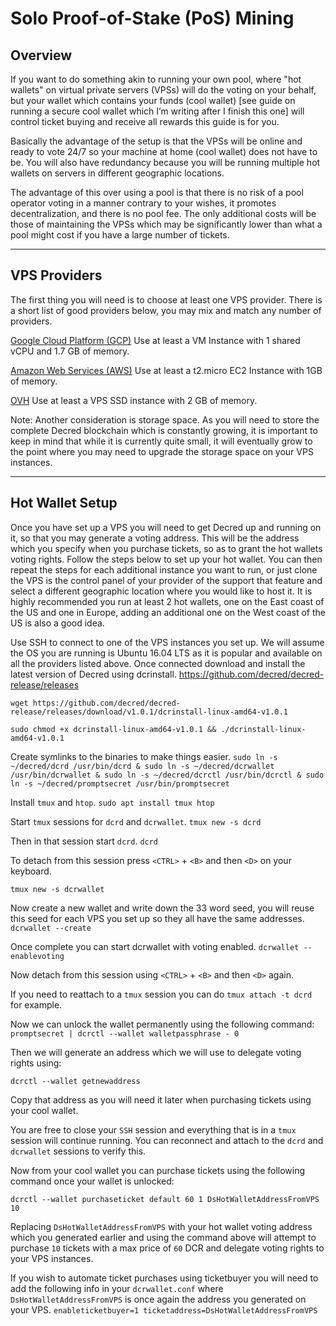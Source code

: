 # **Solo Proof-of-Stake (PoS) Mining**


## **Overview**
If you want to do something akin to running your own pool, where "hot wallets" on virtual private servers (VPSs) will do the voting on your behalf, but your wallet which contains your funds (cool wallet) [see guide on running a secure cool wallet which I’m writing after I finish this one] will control ticket buying and receive all rewards this guide is for you.

Basically the advantage of the setup is that the VPSs will be online and ready to vote 24/7 so your machine at home (cool wallet) does not have to be. You will also have redundancy because you will be running multiple hot wallets on servers in different geographic locations.

The advantage of this over using a pool is that there is no risk of a pool operator voting in a manner contrary to your wishes, it promotes decentralization, and there is no pool fee. The only additional costs will be those of maintaining the VPSs which may be significantly lower than what a pool might cost if you have a large number of tickets.

---

## **VPS Providers**
The first thing you will need is to choose at least one VPS provider. There is a short list of good providers below, you may mix and match any number of providers.

[Google Cloud Platform (GCP)](https://cloud.google.com/)
Use at least a VM Instance with 1 shared vCPU and 1.7 GB of memory.

[Amazon Web Services (AWS)](https://aws.amazon.com/)
Use at least a t2.micro EC2 Instance with 1GB of memory.

[OVH](https://www.ovh.com/)
Use at least a VPS SSD instance with 2 GB of memory.

Note: Another consideration is storage space. As you will need to store the complete Decred blockchain which is constantly growing, it is important to keep in mind that while it is currently quite small, it will eventually grow to the point where you may need to upgrade the storage space on your VPS instances.

---

## **Hot Wallet Setup**

Once you have set up a VPS you will need to get Decred up and running on it, so that you may generate a voting address. This will be the address which you specify when you purchase tickets, so as to grant the hot wallets voting rights. Follow the steps below to set up your hot wallet. You can then repeat the steps for each additional instance you want to run, or just clone the VPS is the control panel of your provider of the support that feature and select a different geographic location where you would like to host it. It is highly recommended you run at least 2 hot wallets, one on the East coast of the US and one in Europe, adding an additional one on the West coast of the US is also a good idea.

Use SSH to connect to one of the VPS instances you set up. We will assume the OS you are running is Ubuntu 16.04 LTS as it is popular and available on all the providers listed above.
Once connected download and install the latest version of Decred using dcrinstall.
https://github.com/decred/decred-release/releases

`wget https://github.com/decred/decred-release/releases/download/v1.0.1/dcrinstall-linux-amd64-v1.0.1`

`sudo chmod +x dcrinstall-linux-amd64-v1.0.1 && ./dcrinstall-linux-amd64-v1.0.1`

Create symlinks to the binaries to make things easier.
`sudo ln -s ~/decred/dcrd /usr/bin/dcrd & sudo ln -s ~/decred/dcrwallet /usr/bin/dcrwallet & sudo ln -s ~/decred/dcrctl /usr/bin/dcrctl & sudo ln -s ~/decred/promptsecret /usr/bin/promptsecret`

Install `tmux` and `htop`.
`sudo apt install tmux htop`

Start `tmux` sessions for `dcrd` and `dcrwallet`.
`tmux new -s dcrd`

Then in that session start `dcrd`.
`dcrd`

To detach from this session press `<CTRL>` + `<B>` and then `<D>` on your keyboard.

`tmux new -s dcrwallet`

Now create a new wallet and write down the 33 word seed, you will reuse this seed for each VPS you set up so they all have the same addresses.
`dcrwallet --create`

Once complete you can start dcrwallet with voting enabled.
`dcrwallet --enablevoting`

Now detach from this session using `<CTRL>` + `<B>` and then `<D>` again.

If you need to reattach to a `tmux` session you can do `tmux attach -t dcrd` for example.

Now we can unlock the wallet permanently using the following command:
`promptsecret | dcrctl --wallet walletpassphrase - 0`

Then we will generate an address which we will use to delegate voting rights using:

`dcrctl --wallet getnewaddress`

Copy that address as you will need it later when purchasing tickets using your cool wallet.

You are free to close your `SSH` session and everything that is in a `tmux` session will continue running. You can reconnect and attach to the `dcrd` and `dcrwallet` sessions to verify this.

Now from your cool wallet you can purchase tickets using the following command once your wallet is unlocked:

`dcrctl --wallet purchaseticket default 60 1 DsHotWalletAddressFromVPS 10`

Replacing `DsHotWalletAddressFromVPS` with your hot wallet voting address which you generated earlier and using the command above will attempt to purchase `10` tickets with a max price of `60` DCR and delegate voting rights to your VPS instances.

If you wish to automate ticket purchases using ticketbuyer you will need to add the following info in your `dcrwallet.conf` where `DsHotWalletAddressFromVPS` is once again the address you generated on your VPS.
`
enableticketbuyer=1
ticketaddress=DsHotWalletAddressFromVPS
`
